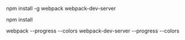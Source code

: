 npm install -g webpack webpack-dev-server

npm install

webpack --progress --colors
webpack-dev-server --progress --colors